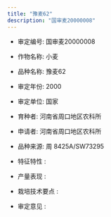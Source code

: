 ```yaml
---
title: "豫麦62"
description: "国审麦20000008"
---
```

* 审定编号:  国审麦20000008

*  作物名称:  小麦

*  品种名称:  豫麦62

*  审定年份:  2000

*  审定单位:  国家

* 育种者:  河南省周口地区农科所

*  申请者:  河南省周口地区农科所

*  品种来源:  周 8425A/SW73295

*  特征特性 : 

 
*  产量表现 : 


*  栽培技术要点 : 


*  审定意见 : 

